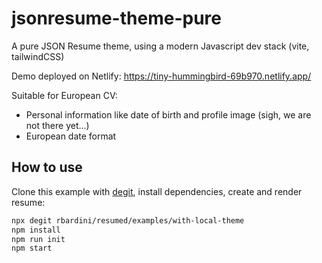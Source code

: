 # jsonresume-theme-pure
A pure JSON Resume theme, using a modern Javascript dev stack (vite, tailwindCSS)

Demo deployed on Netlify: https://tiny-hummingbird-69b970.netlify.app/

Suitable for European CV:
 * Personal information like date of birth and profile image (sigh, we are not there yet...)
 * European date format

## How to use

Clone this example with [degit](https://github.com/Rich-Harris/degit), install dependencies, create and render resume:

```sh
npx degit rbardini/resumed/examples/with-local-theme
npm install
npm run init
npm start
```